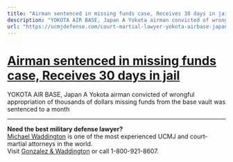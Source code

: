 ```yaml
---
title: "Airman sentenced in missing funds case, Receives 30 days in jail"
description: "YOKOTA AIR BASE, Japan A Yokota airman convicted of wrongful appropriation of thousands of dollars missing funds from the base vault was sentenced to a month "
url: "https://ucmjdefense.com/court-martial-lawyer-yokota-airbase-japan-missing-funds-camacho3.html"
---
```


# [Airman sentenced in missing funds case, Receives 30 days in jail](https://ucmjdefense.com/court-martial-lawyer-yokota-airbase-japan-missing-funds-camacho3.html)

YOKOTA AIR BASE, Japan A Yokota airman convicted of wrongful appropriation of thousands of dollars missing funds from the base vault was sentenced to a month 

---

**Need the best military defense lawyer?**  
[Michael Waddington](https://ucmjdefense.com/attorneys/michael-stewart-waddington-partner.html) is one of the most experienced UCMJ and court-martial attorneys in the world.  
Visit [Gonzalez & Waddington](https://ucmjdefense.com) or call 1-800-921-8607.
